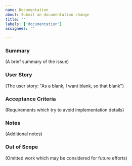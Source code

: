 ```yaml
---
name: Documentation
about: Submit an documentation change
title: ''
labels: ['documentation']
assignees: ''

---
```


### Summary
(A brief summary of the issue)

### User Story
(The user story: "As a blank, I want blank, so that blank")

### Acceptance Criteria
(Requirements which try to avoid implementation details)

### Notes
(Additional notes)

### Out of Scope
(Omitted work which may be considered for future efforts)
